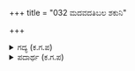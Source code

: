 +++
title = "032 ಮದವದತಿಬಲ ಶಕುನಿ"

+++

<details><summary>ಗದ್ಯ (ಕ.ಗ.ಪ) </summary>

32. ಅತಿ ಸೊಕ್ಕಿನವನೂ, ಶೂರನೂ ಆದ ಶಕುನಿ, ಶೂರ ಸೈಂಧವ (ಜಯದ್ರಥ) ವೀರ ರಾಜ ಕಾಂಭೋಜ, ರಥೈಶ್ವರ್ಯನಾದ ಭೂರಿಶ್ರವ, ಸುಲೋಚನ, ವೀರವೃಷಸೇನ (ಕರ್ಣನ ಮಗ) ಮೊದಲಾದ ಕದನ ಪ್ರಳಯಾಗ್ನಿಗಳು ಮಹಾಸ್ಥಾನದ ಸಭೆಯೊಳಗೆ ಚಿನ್ನದ ಕಿರೀಟದ ಅಲಂಕಾರಗಳಿಂದ ಎಡಭಾಗದಲ್ಲಿ ಕುಳಿತಿದ್ದರು.
</details>

<details><summary>ಪದಾರ್ಥ (ಕ.ಗ.ಪ) </summary>

ಅದಟ-ಶೂರ, ಕಾಲಾನಲ-ಪ್ರಳಯದ ಬೆಂಕಿ.
</details>
